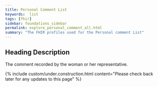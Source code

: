 ```yaml
---
title: Personal Comment List
keywords:  list
tags: [fhir]
sidebar: foundations_sidebar
permalink: explore_personal_comment_all.html
summary: "The FHIR profiles used for the Personal comment List"
---
```


## Heading Description ##
The comment recorded by the woman or her representative.


{% include custom/under.construction.html content="Please check back later for any updates to this page" %}
